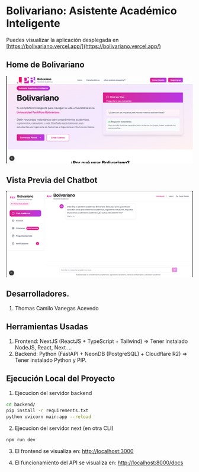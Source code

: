 # Bolivariano: Asistente Académico Inteligente

Puedes visualizar la aplicación desplegada en [https://bolivariano.vercel.app/](https://bolivariano.vercel.app/)

## Home de Bolivariano
<p align="center">
  <img src="./public/home-ui.png" alt="Vista previa del home" width="600">
</p>

## Vista Previa del Chatbot
<p align="center">
  <img src="./public/chat-ui.png" alt="Vista previa del chatbot" width="600">
</p>


## Desarrolladores.
1. Thomas Camilo Vanegas Acevedo

## Herramientas Usadas
1. Frontend: NextJS (ReactJS + TypeScript + Tailwind) => Tener instalado NodeJS, React, Next ...
2. Backend: Python (FastAPI + NeonDB (PostgreSQL) + Cloudflare R2) => Tener instalado Python y PIP.

## Ejecución Local del Proyecto
1. Ejecucion del servidor backend
```bash
cd backend/
pip install -r requirements.txt
python uvicorn main:app --reload
```

2. Ejecucion del servidor next (en otra CLI)
```bash
npm run dev
```
3. El frontend se visualiza en: [http://localhost:3000](http://localhost:3000)

4. El funcionamiento del API se visualiza en: [http://localhost:8000/docs](http://localhost:8000/docs)